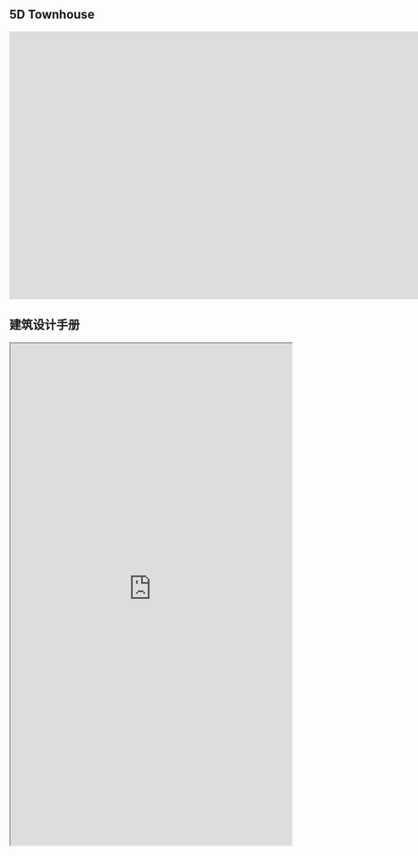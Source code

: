 ## 5D Townhouse
<iframe title="A 3D model" width="2000" height="480" src="https://sketchfab.com/models/fbd6c81faf594268bb7e4279f959f642/embed?autospin=0.2&amp;autostart=1&amp;ui_controls=1&amp;ui_infos=1&amp;ui_inspector=1&amp;ui_stop=1&amp;ui_watermark=1&amp;ui_watermark_link=1" frameborder="0" allow="autoplay; fullscreen; vr" mozallowfullscreen="true" webkitallowfullscreen="true"></iframe>

## 建筑设计手册
<iframe src="https://5docs.oss-cn-shanghai.aliyuncs.com/res/5D%20townhouse/Townhouse_%E5%BB%BA%E7%AD%91.pdf" width="100%" height="900px" >
</iframe>

